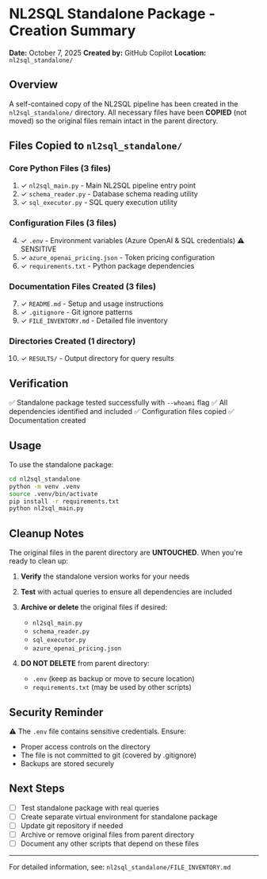 # NL2SQL Standalone Package - Creation Summary

**Date:** October 7, 2025
**Created by:** GitHub Copilot
**Location:** `nl2sql_standalone/`

## Overview
A self-contained copy of the NL2SQL pipeline has been created in the `nl2sql_standalone/` directory. All necessary files have been **COPIED** (not moved) so the original files remain intact in the parent directory.

## Files Copied to `nl2sql_standalone/`

### Core Python Files (3 files)
1. ✓ `nl2sql_main.py` - Main NL2SQL pipeline entry point
2. ✓ `schema_reader.py` - Database schema reading utility  
3. ✓ `sql_executor.py` - SQL query execution utility

### Configuration Files (3 files)
4. ✓ `.env` - Environment variables (Azure OpenAI & SQL credentials) ⚠️ SENSITIVE
5. ✓ `azure_openai_pricing.json` - Token pricing configuration
6. ✓ `requirements.txt` - Python package dependencies

### Documentation Files Created (3 files)
7. ✓ `README.md` - Setup and usage instructions
8. ✓ `.gitignore` - Git ignore patterns
9. ✓ `FILE_INVENTORY.md` - Detailed file inventory

### Directories Created (1 directory)
10. ✓ `RESULTS/` - Output directory for query results

## Verification
✅ Standalone package tested successfully with `--whoami` flag
✅ All dependencies identified and included
✅ Configuration files copied
✅ Documentation created

## Usage
To use the standalone package:

```bash
cd nl2sql_standalone
python -m venv .venv
source .venv/bin/activate
pip install -r requirements.txt
python nl2sql_main.py
```

## Cleanup Notes
The original files in the parent directory are **UNTOUCHED**. When you're ready to clean up:

1. **Verify** the standalone version works for your needs
2. **Test** with actual queries to ensure all dependencies are included
3. **Archive or delete** the original files if desired:
   - `nl2sql_main.py`
   - `schema_reader.py`
   - `sql_executor.py`
   - `azure_openai_pricing.json`
   
4. **DO NOT DELETE** from parent directory:
   - `.env` (keep as backup or move to secure location)
   - `requirements.txt` (may be used by other scripts)

## Security Reminder
⚠️ The `.env` file contains sensitive credentials. Ensure:
- Proper access controls on the directory
- The file is not committed to git (covered by .gitignore)
- Backups are stored securely

## Next Steps
- [ ] Test standalone package with real queries
- [ ] Create separate virtual environment for standalone package
- [ ] Update git repository if needed
- [ ] Archive or remove original files from parent directory
- [ ] Document any other scripts that depend on these files

---
For detailed information, see: `nl2sql_standalone/FILE_INVENTORY.md`
